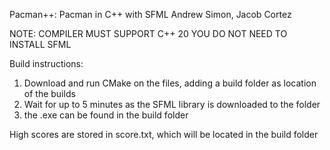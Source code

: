 Pacman++: Pacman in C++ with SFML
Andrew Simon, Jacob Cortez

NOTE: COMPILER MUST SUPPORT C++ 20
YOU DO NOT NEED TO INSTALL SFML

Build instructions:
1. Download and run CMake on the files, adding a build folder as location of the builds
2. Wait for up to 5 minutes as the SFML library is downloaded to the folder
3. the .exe can be found in the build folder

High scores are stored in score.txt, which will be located in the build folder
